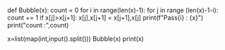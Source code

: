 def Bubble(x):
    count = 0
    for i in range(len(x)-1):
        for j in range (len(x)-1-i):
            count += 1
            if x[j]>x[j+1]:
                x[j],x[j+1] = x[j+1],x[j]
        print(f"Pass{i} : {x}")
        print("count :",count)
    
x=list(map(int,input().split()))
Bubble(x)
print(x)
